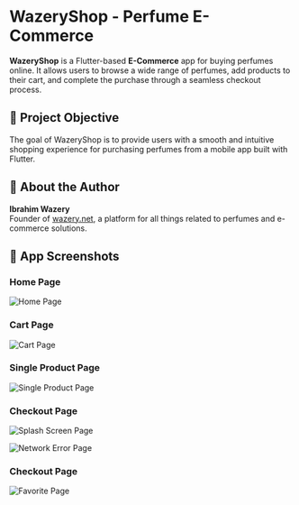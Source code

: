 # WazeryShop - Perfume E-Commerce

**WazeryShop** is a Flutter-based **E-Commerce** app for buying perfumes online. It allows users to browse a wide range of perfumes, add products to their cart, and complete the purchase through a seamless checkout process.

## 🎯 Project Objective

The goal of WazeryShop is to provide users with a smooth and intuitive shopping experience for purchasing perfumes from a mobile app built with Flutter.

## 👤 About the Author

**Ibrahim Wazery**  
Founder of [wazery.net](https://wazery.net), a platform for all things related to perfumes and e-commerce solutions.

## 📱 App Screenshots

### Home Page

![Home Page](images/home.jpg)

### Cart Page

![Cart Page](images/cart.jpg)

### Single Product Page

![Single Product Page](images/single.jpg)

### Checkout Page

![Splash Screen Page](images/splash_screen.jpg)

![Network Error Page](images/Network_error.jpg)

### Checkout Page

![Favorite Page](images/favorite.jpg)
